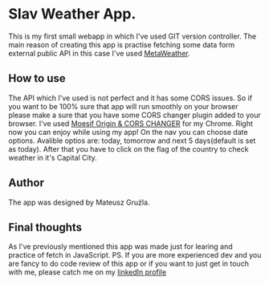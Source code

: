 # Slav Weather App.

 This is my first small webapp in which I've used GIT version controller. The main reason of creating this app is practise fetching some data form external public API in this case I've used [MetaWeather](https://www.metaweather.com/api/).

 ## How to use

 The API which I've used is not perfect and it has some CORS issues. So if you want to be 100% sure that app will run smoothly on your browser please make a sure that you have some CORS changer plugin added to your browser. I've used [Moesif Origin & CORS CHANGER](https://chrome.google.com/webstore/detail/moesif-orign-cors-changer/digfbfaphojjndkpccljibejjbppifbc) for my Chrome.
 Right now you can enjoy while using my app! On the nav you can choose date options. Avalible optios are: today, tomorrow and next 5 days(default is set as today). After that you have to click on the flag of the country to check weather in it's Capital City.

## Author

The app was designed by Mateusz Gruźla.

## Final thoughts
As I've previously mentioned this app was made just for learing and practice of fetch in JavaScript.
PS. If you are more experienced dev and you are fancy to do code review of this app or if you want to just get in touch with me, please catch me on my [linkedIn profile](https://www.linkedin.com/in/mateusz-gru%C5%BAla-99b0ab18b/)